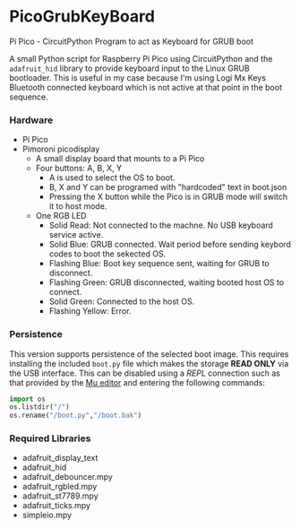 # PicoGrubKeyBoard
Pi Pico - CircuitPython Program to act as Keyboard for GRUB boot

A small Python script for Raspberry Pi Pico using CircuitPython and the ```adafruit_hid``` library
to provide keyboard input to the Linux GRUB bootloader. This is useful in my case because I'm using
Logi Mx Keys Bluetooth connected keyboard which is not active at that point in the boot sequence.

### Hardware
* Pi Pico
* Pimoroni picodisplay
  * A small display board that mounts to a Pi Pico
  * Four buttons: A, B, X, Y
    * A is used to select the OS to boot.
    * B, X and Y can be programed with "hardcoded" text in boot.json
    * Pressing the X button while the Pico is in GRUB mode will switch it to host mode. 
  * One RGB LED
    * Solid Read: Not connected to the machne. No USB keyboard service active.
    * Solid Blue: GRUB connected. Wait period before sending keybord codes to boot the sekected OS.
    * Flashing Blue: Boot key sequence sent, waiting for GRUB to disconnect.
    * Flashing Green: GRUB disconnected, waiting booted host OS to connect.
    * Solid Green: Connected to the host OS.
    * Flashing Yellow: Error.

### Persistence

This version supports persistence of the selected boot image. This requires installing the included
```boot.py``` file which makes the storage __READ ONLY__ via the USB interface. This can be
disabled using a _REPL_ connection such as that provided by the [Mu editor](https://codewith.mu/) and
entering the following commands:
```python
import os
os.listdir("/")
os.rename("/boot.py","/boot.bak")
```

### Required Libraries
* adafruit_display_text
* adafruit_hid
* adafruit_debouncer.mpy
* adafruit_rgbled.mpy
* adafruit_st7789.mpy
* adafruit_ticks.mpy
* simpleio.mpy
